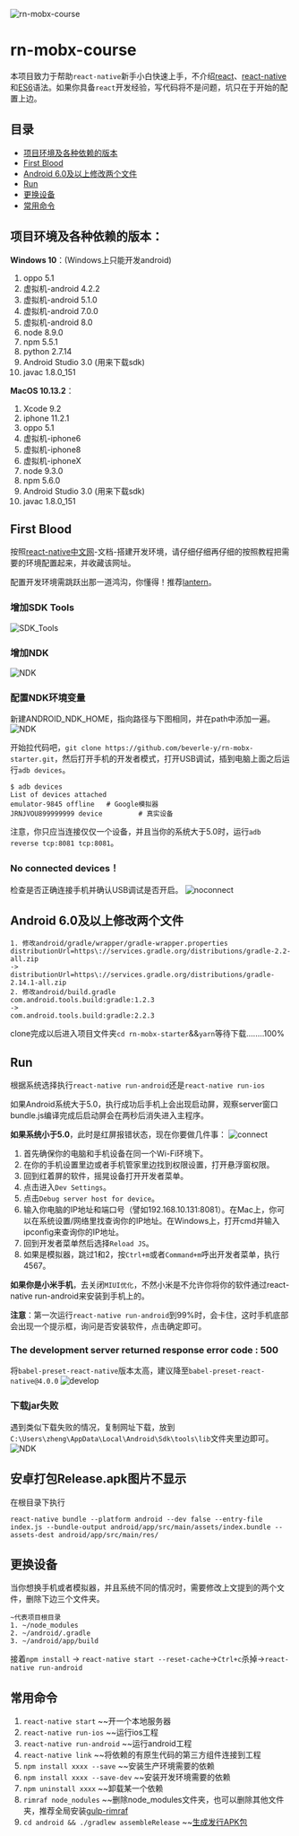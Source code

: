 ![rn-mobx-course](./logo.png)
# rn-mobx-course
本项目致力于帮助`react-native`新手小白快速上手，不介绍[react](http://www.ruanyifeng.com/blog/2015/03/react.html)、[react-native](http://reactnative.cn/)和[ES6](http://blog.csdn.net/beverley__/article/details/78547973)语法。如果你具备`react`开发经验，写代码将不是问题，坑只在于开始的配置上边。

## 目录
- [项目环境及各种依赖的版本](#项目环境及各种依赖的版本)
- [First Blood](#first-blood)
- [Android 6.0及以上修改两个文件](#android-60及以上修改两个文件)
- [Run](#run)
- [更换设备](#更换设备)
- [常用命令](#常用命令)
## 项目环境及各种依赖的版本：
**Windows 10**：(Windows上只能开发android)
1. oppo 5.1
2. 虚拟机-android 4.2.2
3. 虚拟机-android 5.1.0
4. 虚拟机-android 7.0.0
5. 虚拟机-android 8.0
6. node 8.9.0
7. npm 5.5.1
8. python 2.7.14
9. Android Studio 3.0 (用来下载sdk)
10. javac 1.8.0_151

**MacOS 10.13.2**：
1. Xcode 9.2
2. iphone 11.2.1
3. oppo 5.1
4. 虚拟机-iphone6
5. 虚拟机-iphone8
6. 虚拟机-iphoneX
7. node 9.3.0
8. npm 5.6.0
9. Android Studio 3.0 (用来下载sdk)
10. javac 1.8.0_151

## First Blood
按照[react-native中文网](http://reactnative.cn/)-文档-搭建开发环境，请仔细仔细再仔细的按照教程把需要的环境配置起来，并收藏该网址。

配置开发环境需跳跃出那一道鸿沟，你懂得！推荐[lantern](https://github.com/getlantern/lantern)。

### 增加SDK Tools
![SDK_Tools](./screenShorts/add_tools.png)

### 增加NDK
![NDK](./screenShorts/add_ndk.png)

### 配置NDK环境变量
新建ANDROID_NDK_HOME，指向路径与下图相同，并在path中添加一遍。
![NDK](./screenShorts/path_ndk.png)

开始拉代码吧，`git clone https://github.com/beverle-y/rn-mobx-starter.git`，然后打开手机的开发者模式，打开USB调试，插到电脑上面之后运行`adb devices`。

~~~
$ adb devices
List of devices attached
emulator-9845 offline   # Google模拟器
JRNJVOU899999999 device         # 真实设备
~~~
注意，你只应当连接仅仅一个设备，并且当你的系统大于5.0时，运行`adb reverse tcp:8081 tcp:8081`。

### No connected devices！
检查是否正确连接手机并确认USB调试是否开启。
![noconnect](./screenShorts/noconnect.png)

## Android 6.0及以上修改两个文件
~~~
1. 修改android/gradle/wrapper/gradle-wrapper.properties
distributionUrl=https\://services.gradle.org/distributions/gradle-2.2-all.zip
->
distributionUrl=https\://services.gradle.org/distributions/gradle-2.14.1-all.zip
2. 修改android/build.gradle
com.android.tools.build:gradle:1.2.3
->
com.android.tools.build:gradle:2.2.3
~~~

clone完成以后进入项目文件夹`cd rn-mobx-starter`&&`yarn`等待下载........100%

## Run
根据系统选择执行`react-native run-android`还是`react-native run-ios`

如果Android系统大于5.0，执行成功后手机上会出现启动屏，观察server窗口bundle.js编译完成后启动屏会在两秒后消失进入主程序。

**如果系统小于5.0**，此时是红屏报错状态，现在你要做几件事：
![connect](./screenShorts/connect.png)
1. 首先确保你的电脑和手机设备在同一个Wi-Fi环境下。
2. 在你的手机设置里边或者手机管家里边找到权限设置，打开悬浮窗权限。
3. 回到红着屏的软件，摇晃设备打开开发者菜单。
4. 点击进入`Dev Settings`。
5. 点击`Debug server host for device`。
6. 输入你电脑的IP地址和端口号（譬如192.168.10.131:8081）。在Mac上，你可以在系统设置/网络里找查询你的IP地址。在Windows上，打开cmd并输入ipconfig来查询你的IP地址。
7. 回到开发者菜单然后选择`Reload JS`。
8. 如果是模拟器，跳过1和2，按`Ctrl+m`或者`Command+m`呼出开发者菜单，执行4567。

**如果你是小米手机**，去关闭`MIUI优化`，不然小米是不允许你将你的软件通过react-native run-android来安装到手机上的。

**注意**：第一次运行`react-native run-android`到99%时，会卡住，这时手机底部会出现一个提示框，询问是否安装软件，点击确定即可。

### The development server returned response error code : 500
将`babel-preset-react-native`版本太高，建议降至`babel-preset-react-native@4.0.0`
![develop](./screenShorts/develop.png)

### 下载jar失败
遇到类似下载失败的情况，复制网址下载，放到`C:\Users\zheng\AppData\Local\Android\Sdk\tools\lib`文件夹里边即可。
![NDK](./screenShorts/jar_fail.png)

## 安卓打包Release.apk图片不显示
在根目录下执行
~~~
react-native bundle --platform android --dev false --entry-file index.js --bundle-output android/app/src/main/assets/index.bundle --assets-dest android/app/src/main/res/
~~~

## 更换设备
当你想换手机或者模拟器，并且系统不同的情况时，需要修改上文提到的两个文件，删除下边三个文件夹。
~~~
~代表项目根目录
1. ~/node_modules
2. ~/android/.gradle
3. ~/android/app/build
~~~
接着`npm install` -> `react-native start --reset-cache`->`Ctrl+c`杀掉->`react-native run-android`

## 常用命令
1. `react-native start` ~~开一个本地服务器
2. `react-native run-ios` ~~运行ios工程
3. `react-native run-android` ~~运行android工程
4. `react-native link` ~~将依赖的有原生代码的第三方组件连接到工程
5. `npm install xxxx --save` ~~安装生产环境需要的依赖
6. `npm install xxxx --save-dev` ~~安装开发环境需要的依赖
7. `npm uninstall xxxx` ~~卸载某一个依赖
8. `rimraf node_nodules` ~~删除node_modules文件夹，也可以删除其他文件夹，推荐全局安装[gulp-rimraf](https://www.cnblogs.com/gulei/p/5407732.html)
9. `cd android && ./gradlew assembleRelease` ~~[生成发行APK包](http://reactnative.cn/docs/0.45/signed-apk-android.html)

